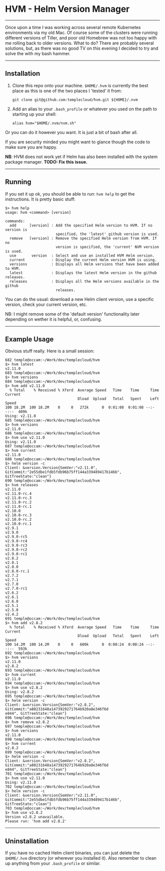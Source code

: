 # HVM - Helm Version Manager

---

Once upon a time I was working across several remote Kubernetes environments via my old Mac. Of course some of the clusters were running different versions of Tiller, and poor old Homebrew was not too happy with me rolling back to older versions. What to do? There are probably several solutions, but, as there was no good TV on this evening I decided to try and solve the with my bash hammer.

---

## Installation

1. Clone this repo onto your machine. ```$HOME/.hvm``` is currently the best place as this is one of the two places I 'tested' it from: 
    ```
    git clone git@github.com:templecloud/hvm.git ${HOME}/.nvm
    ```

2. Add an alias to your ```.bash_profile``` or whatever you used on the path to starting up your shell:
    ```
    alias hvm="$HOME/.nvm/nvm.sh" 
    ```

Or you can do it however you want. It is just a bit of bash after all.

If you are security minded you might want to glance though the code to make sure you are happy.

__NB__: HVM does not work yet if Helm has also been installed with the system package manager. __TODO: Fix this issue.__

---

## Running

If you set it up ok, you should be able to run: ```hvm help``` to get the instructions. It is pretty basic stuff:

```
$> hvm help
usage: hvm <command> [version]

commands:
  add      [version] : Add the specified Helm version to HVM. If no version is
                       specified, the 'latest' github version is used.
  remove   [version] : Remove the specified Helm version from HVM. If no
                       version is specified, the 'current' NVM version is used.
  use       version  : Select and use an installed HVM Helm version.
  current            : Display the current Helm version HVM is using.
  versions           : Displays all Helm versions that have been added to HVM.
  latest             : Displays the latest Helm version in the github releases.
  releases           : Displays all the Helm versions available in the github
                       releases.
```

You can do the usual: download a new Helm client version, use a specific version, check your current version, etc.

NB: I might remove some of the 'default version' functionality later depending on wether it is helpful, or, confusing.

---

## Example Usage

Obvious stuff really. Here is a small session:

```
682 temple@occam:~/Work/dev/templecloud/hvm
$> hvm latest
v2.11.0
683 temple@occam:~/Work/dev/templecloud/hvm
$> hvm versions
684 temple@occam:~/Work/dev/templecloud/hvm
$> hvm add v2.11.0
  % Total    % Received % Xferd  Average Speed   Time    Time     Time  Current
                                 Dload  Upload   Total   Spent    Left  Speed
100 18.2M  100 18.2M    0     0   272k      0  0:01:08  0:01:08 --:--:--  409k
Using: v2.11.0
685 temple@occam:~/Work/dev/templecloud/hvm
$> hvm versions
v2.11.0
686 temple@occam:~/Work/dev/templecloud/hvm
$> hvm use v2.11.0
Using: v2.11.0
687 temple@occam:~/Work/dev/templecloud/hvm
$> hvm current
v2.11.0
688 temple@occam:~/Work/dev/templecloud/hvm
$> helm version -c
Client: &version.Version{SemVer:"v2.11.0", GitCommit:"2e55dbe1fdb5fdb96b75ff144a339489417b146b", GitTreeState:"clean"}
690 temple@occam:~/Work/dev/templecloud/hvm
$> hvm releases
v2.11.0
v2.11.0-rc.4
v2.11.0-rc.3
v2.11.0-rc.2
v2.11.0-rc.1
v2.10.0
v2.10.0-rc.3
v2.10.0-rc.2
v2.10.0-rc.1
v2.9.1
v2.9.0
v2.9.0-rc5
v2.9.0-rc4
v2.9.0-rc3
v2.9.0-rc2
v2.9.0-rc1
v2.8.2
v2.8.1
v2.8.0
v2.8.0-rc.1
v2.7.2
v2.7.1
v2.7.0
v2.7.0-rc1
v2.6.2
v2.6.1
v2.6.0
v2.5.1
v2.5.0
v2.4.2
691 temple@occam:~/Work/dev/templecloud/hvm
$> hvm add v2.8.2
  % Total    % Received % Xferd  Average Speed   Time    Time     Time  Current
                                 Dload  Upload   Total   Spent    Left  Speed
100 14.2M  100 14.2M    0     0   600k      0  0:00:24  0:00:24 --:--:--  593k
692 temple@occam:~/Work/dev/templecloud/hvm
$> hvm versions
v2.11.0
v2.8.2
693 temple@occam:~/Work/dev/templecloud/hvm
$> hvm current
v2.11.0
694 temple@occam:~/Work/dev/templecloud/hvm
$> hvm use v2.8.2
Using: v2.8.2
695 temple@occam:~/Work/dev/templecloud/hvm
$> helm version -c
Client: &version.Version{SemVer:"v2.8.2", GitCommit:"a80231648a1473929271764b920a8e346f6d
e844", GitTreeState:"clean"}
696 temple@occam:~/Work/dev/templecloud/hvm
$> hvm remove v2.8.2
697 temple@occam:~/Work/dev/templecloud/hvm
$> hvm versions
v2.11.0
698 temple@occam:~/Work/dev/templecloud/hvm
$> hvm current
v2.8.2
699 temple@occam:~/Work/dev/templecloud/hvm
$> helm version -c
Client: &version.Version{SemVer:"v2.8.2", GitCommit:"a80231648a1473929271764b920a8e346f6d
e844", GitTreeState:"clean"}
701 temple@occam:~/Work/dev/templecloud/hvm
$> hvm use v2.11.0
Using: v2.11.0
702 temple@occam:~/Work/dev/templecloud/hvm
$> helm version -c
Client: &version.Version{SemVer:"v2.11.0", GitCommit:"2e55dbe1fdb5fdb96b75ff144a339489417b146b", GitTreeState:"clean"}
703 temple@occam:~/Work/dev/templecloud/hvm
$> hvm use v2.8.2
Version v2.8.2 unavailable.
Please run: 'hvm add v2.8.2'
```

---

## Uninstallation

If you have no cached Helm client binaries, you can just delete the ```$HOME/.hvm``` directory (or wherever you installed it). Also remember to clean up anything from your ```.bash_profile``` or similar.

